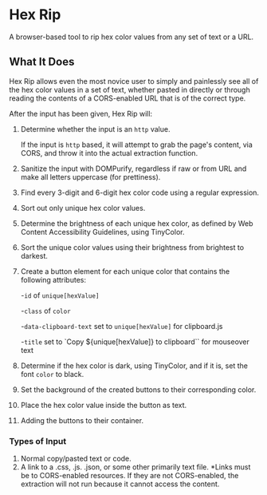 # Hex Rip
A browser-based tool to rip hex color values from any set of text or a URL.

## What It Does
Hex Rip allows even the most novice user to simply and painlessly see all of the hex color values in a set of text, whether pasted in directly or through reading the contents of a CORS-enabled URL that is of the correct type.

After the input has been given, Hex Rip will:
1. Determine whether the input is an `http` value.
   
   If the input is `http` based, it will attempt to grab the page's content, via CORS, and throw it into the actual extraction function.
2. Sanitize the input with DOMPurify, regardless if raw or from URL and make all letters uppercase (for prettiness).
3. Find every 3-digit and 6-digit hex color code using a regular expression.
4. Sort out only unique hex color values.
5. Determine the brightness of each unique hex color, as defined by Web Content Accessibility Guidelines, using TinyColor.
6. Sort the unique color values using their brightness from brightest to darkest.
7. Create a button element for each unique color that contains the following attributes: 

   -`id` of `unique[hexValue]`

   -`class` of `color`

   -`data-clipboard-text` set to `unique[hexValue]` for clipboard.js

   -`title` set to `Copy ${unique[hexValue]} to clipboard`` for mouseover text
8. Determine if the hex color is dark, using TinyColor, and if it is, set the font `color` to black.
9. Set the background of the created buttons to their corresponding color.
10. Place the hex color value inside the button as text.
11. Adding the buttons to their container.

### Types of Input
1. Normal copy/pasted text or code.
2. A link to a .css, .js. .json, or some other primarily text file.
   *Links must be to CORS-enabled resources. If they are not CORS-enabled, the extraction will not run because it cannot access the content.